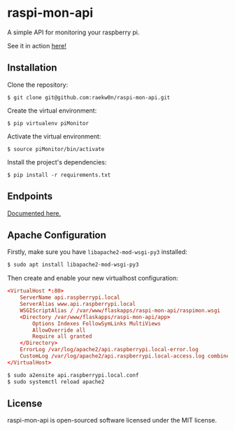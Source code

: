 # raspi-mon-api

A simple API for monitoring your raspberry pi.

See it in action [here!](https://pi.rowles.ch)

## Installation

Clone the repository:
```
$ git clone git@github.com:raekw0n/raspi-mon-api.git
```

Create the virtual environment:
```
$ pip virtualenv piMonitor
```

Activate the virtual environment:
```
$ source piMonitor/bin/activate
```

Install the project's dependencies:
```
$ pip install -r requirements.txt
```

## Endpoints

[Documented here.](https://pi.rowles.ch)

## Apache Configuration
Firstly, make sure you have `libapache2-mod-wsgi-py3` installed:

```bash
$ sudo apt install libapache2-mod-wsgi-py3
```

Then create and enable your new virtualhost configuration:

```conf
<VirtualHost *:80>
    ServerName api.raspberrypi.local
    ServerAlias www.api.raspberrypi.local
    WSGIScriptAlias / /var/www/flaskapps/raspi-mon-api/raspimon.wsgi
    <Directory /var/www/flaskapps/raspi-mon-api/app>
        Options Indexes FollowSymLinks MultiViews
        AllowOverride all
        Require all granted
    </Directory>
    ErrorLog /var/log/apache2/api.raspberrypi.local-error.log
    CustomLog /var/log/apache2/api.raspberrypi.local-access.log combined
</VirtualHost>
```

```bash
$ sudo a2ensite api.raspberrypi.local.conf
$ sudo systemctl reload apache2
```

## License

raspi-mon-api is open-sourced software licensed under the MIT license.
